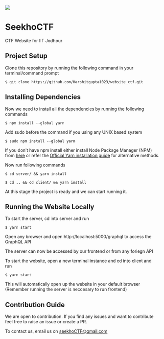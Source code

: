<a href="https://devlup-labs.github.io"><img src="https://img.shields.io/badge/Developed%20under-Winter%20of%20Code%2C%20DevlUp%20Labs-blue"/></a>

# SeekhoCTF

CTF Website for IIT Jodhpur

## Project Setup

Clone this repository by running the following command in your terminal/command prompt

`$ git clone https://github.com/Harshitgupta1023/website_ctf.git`

## Installing Dependencies

Now we need to install all the dependencies by running the following commands

`$ npm install --global yarn`

Add sudo before the command if you using any UNIX based system

`$ sudo npm install --global yarn`

If you don't have npm install either install Node Package Manager (NPM) from [here](https://nodejs.org/en/) or refer the [Official Yarn installation guide](https://classic.yarnpkg.com/en/docs/install/) for alternative methods.

Now run following commands

`$ cd server/ && yarn install`

`$ cd .. && cd client/ && yarn install`

At this stage the project is ready and we can start running it.

## Running the Website Locally

To start the server, cd into server and run

`$ yarn start`

Open any browser and open http://localhost:5000/graphql to access the GraphQL API

The server can now be accessed by our frontend or from any foriegn API

To start the website, open a new terminal instance and cd into client and run

`$ yarn start`

This will automatically open up the website in your default browser (Remember running the server is neccesary to run frontend)

## Contribution Guide

We are open to contribution. If you find any issues and want to contribute feel free to raise an issue or create a PR.

To contact us, email us on seekhoCTF@gmail.com
